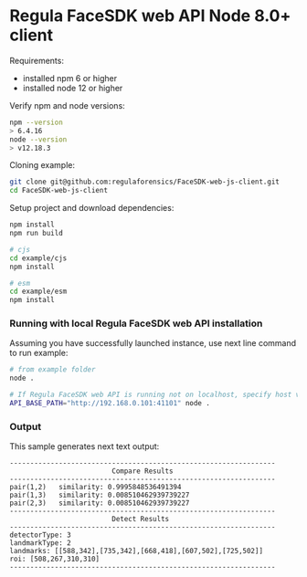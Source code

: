 # Regula FaceSDK web API Node 8.0+ client

Requirements:
- installed npm 6 or higher
- installed node 12 or higher

Verify npm and node versions:
```bash
npm --version
> 6.4.16
node --version     
> v12.18.3
```

Cloning example:
```bash
git clone git@github.com:regulaforensics/FaceSDK-web-js-client.git
cd FaceSDK-web-js-client
```

Setup project and download dependencies:
```bash
npm install
npm run build

# cjs
cd example/cjs
npm install

# esm
cd example/esm
npm install
```

### Running with local Regula FaceSDK web API installation

Assuming you have successfully launched instance, use next line command to run example:
```bash
# from example folder
node .

# If Regula FaceSDK web API is running not on localhost, specify host via env variable:
API_BASE_PATH="http://192.168.0.101:41101" node .
```

### Output

This sample generates next text output:
```text
-----------------------------------------------------------------
                         Compare Results                         
-----------------------------------------------------------------
pair(1,2)   similarity: 0.9995848536491394
pair(1,3)   similarity: 0.008510462939739227
pair(2,3)   similarity: 0.008510462939739227
-----------------------------------------------------------------
                         Detect Results                          
-----------------------------------------------------------------
detectorType: 3
landmarkType: 2
landmarks: [[588,342],[735,342],[668,418],[607,502],[725,502]]
roi: [508,267,310,310]
-----------------------------------------------------------------
```
